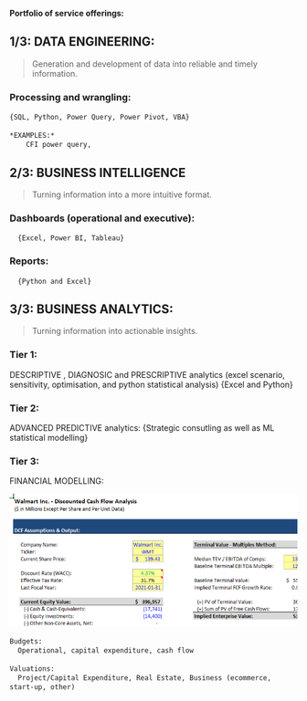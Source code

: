 
**Portfolio of service offerings:**

## 1/3: DATA ENGINEERING:
> Generation and development of data into reliable and timely information.
    
### Processing and wrangling:
    {SQL, Python, Power Query, Power Pivot, VBA}
    
    *EXAMPLES:*
        CFI power query, 
        
## 2/3: BUSINESS INTELLIGENCE
> Turning information into a more intuitive format.

### Dashboards (operational and executive):
      {Excel, Power BI, Tableau}
  
### Reports:
      {Python and Excel}
      
## 3/3:  BUSINESS ANALYTICS: 
> Turning information into actionable insights.

### Tier 1:
  DESCRIPTIVE , DIAGNOSIC and PRESCRIPTIVE analytics (excel scenario, sensitivity, optimisation, and python statistical analysis)
   {Excel and Python}
### Tier 2:
  ADVANCED PREDICTIVE analytics: 
    {Strategic consutling as well as ML statistical modelling} 
### Tier 3: 
   FINANCIAL MODELLING:  
  
  ![](/images/Capture.PNG)
  
    Budgets:  
      Operational, capital expenditure, cash flow 
    
    Valuations: 
      Project/Capital Expenditure, Real Estate, Business (ecommerce, start-up, other) 
      

